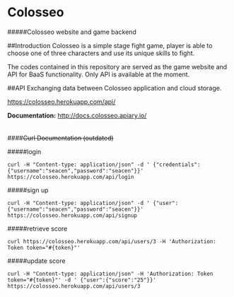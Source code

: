 # Colosseo
#####Colosseo website and game backend

##Introduction
Colosseo is a simple stage fight game, player is able to choose one of three characters and use its unique skills to fight.

The codes contained in this repository are served as the game website and API for BaaS functionality. Only API is available at the moment.

##API
Exchanging data between Colosseo application and cloud storage.

<https://colosseo.herokuapp.com/api/>

**Documentation:** <http://docs.colosseo.apiary.io/>
<br>
<br>
<br>
####~~Curl Documentation (outdated)~~

#####login
```
curl -H "Content-type: application/json" -d ' {"credentials":{"username":"seacen","password":"seacen"}}' https://colosseo.herokuapp.com/api/login
```

#####sign up
```
curl -H "Content-type: application/json" -d ' {"user":{"username":"seacen","password":"seacen"}}' https://colosseo.herokuapp.com/api/signup
```

#####retrieve score
```
curl https://colosseo.herokuapp.com/api/users/3 -H 'Authorization: Token token="#{token}"'
```

#####update score
```
curl -H "Content-type: application/json" -H 'Authorization: Token token="#{token}"' -d ' {"user":{"score":"25"}}' https://colosseo.herokuapp.com/api/users/3
```
